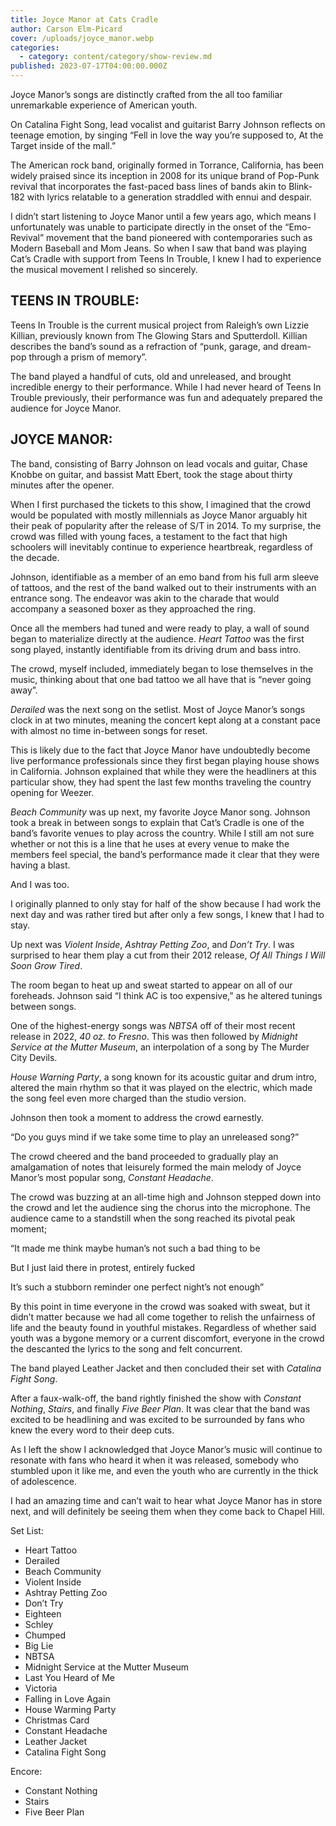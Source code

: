 ```yaml
---
title: Joyce Manor at Cats Cradle
author: Carson Elm-Picard
cover: /uploads/joyce_manor.webp
categories:
  - category: content/category/show-review.md
published: 2023-07-17T04:00:00.000Z
---
```


Joyce Manor’s songs are distinctly crafted from the all too familiar unremarkable experience of American youth.

On Catalina Fight Song, lead vocalist and guitarist Barry Johnson reflects on teenage emotion, by singing “Fell in love the way you’re supposed to, At the Target inside of the mall.” 

The American rock band, originally formed in Torrance, California, has been widely praised since its inception in 2008 for its unique brand of Pop-Punk revival that incorporates the fast-paced bass lines of bands akin to Blink-182 with lyrics relatable to a generation straddled with ennui and despair.

I didn’t start listening to Joyce Manor until a few years ago, which means I unfortunately was unable to participate directly in the onset of the “Emo-Revival” movement that the band pioneered with contemporaries such as Modern Baseball and Mom Jeans. So when I saw that band was playing Cat’s Cradle with support from Teens In Trouble, I knew I had to experience the musical movement I relished so sincerely. 

## TEENS IN TROUBLE: 

Teens In Trouble is the current musical project from Raleigh’s own Lizzie Killian, previously known from The Glowing Stars and Sputterdoll. Killian describes the band’s sound as a refraction of “punk, garage, and dream-pop through a prism of memory”.

The band played a handful of cuts, old and unreleased, and brought incredible energy to their performance. While I had never heard of Teens In Trouble previously, their performance was fun and adequately prepared the audience for Joyce Manor. 

## JOYCE MANOR: 

The band, consisting of Barry Johnson on lead vocals and guitar, Chase Knobbe on guitar, and bassist Matt Ebert, took the stage about thirty minutes after the opener. 

When I first purchased the tickets to this show, I imagined that the crowd would be populated with mostly millennials as Joyce Manor arguably hit their peak of popularity after the release of S/T in 2014. To my surprise, the crowd was filled with young faces, a testament to the fact that high schoolers will inevitably continue to experience heartbreak, regardless of the decade.

Johnson, identifiable as a member of an emo band from his full arm sleeve of tattoos, and the rest of the band walked out to their instruments with an entrance song. The endeavor was akin to the charade that would accompany a seasoned boxer as they approached the ring.

Once all the members had tuned and were ready to play, a wall of sound began to materialize directly at the audience. *Heart Tattoo* was the first song played, instantly identifiable from its driving drum and bass intro. 

The crowd, myself included, immediately began to lose themselves in the music, thinking about that one bad tattoo we all have that is “never going away”.

*Derailed* was the next song on the setlist. Most of Joyce Manor’s songs clock in at two minutes, meaning the concert kept along at a constant pace with almost no time in-between songs for reset.

This is likely due to the fact that Joyce Manor have undoubtedly become live performance professionals since they first began playing house shows in California. Johnson explained that while they were the headliners at this particular show, they had spent the last few months traveling the country opening for Weezer.

*Beach Community* was up next, my favorite Joyce Manor song. Johnson took a break in between songs to explain that Cat’s Cradle is one of the band’s favorite venues to play across the country. While I still am not sure whether or not this is a line that he uses at every venue to make the members feel special, the band’s performance made it clear that they were having a blast. 

And I was too. 

I originally planned to only stay for half of the show because I had work the next day and was rather tired but after only a few songs, I knew that I had to stay.

Up next was *Violent Inside*, *Ashtray Petting Zoo*, and *Don’t Try*. I was surprised to hear them play a cut from their 2012 release, *Of All Things I Will Soon Grow Tired*.

The room began to heat up and sweat started to appear on all of our foreheads. Johnson said “I think AC is too expensive,” as he altered tunings between songs.  

One of the highest-energy songs was *NBTSA* off of their most recent release in 2022, *40 oz. to Fresno*. This was then followed by *Midnight Service at the Mutter Museum*, an interpolation of a song by The Murder City Devils.

*House Warning Party*, a song known for its acoustic guitar and drum intro, altered the main rhythm so that it was played on the electric, which made the song feel even more charged than the studio version. 

Johnson then took a moment to address the crowd earnestly.

“Do you guys mind if we take some time to play an unreleased song?”

The crowd cheered and the band proceeded to gradually play an amalgamation of notes that leisurely formed the main melody of Joyce Manor’s most popular song, *Constant Headache*.  

The crowd was buzzing at an all-time high and Johnson stepped down into the crowd and let the audience sing the chorus into the microphone. The audience came to a standstill when the song reached its pivotal peak moment;

“It made me think maybe human’s not such a bad thing to be

But I just laid there in protest, entirely fucked

It’s such a stubborn reminder one perfect night’s not enough”

By this point in time everyone in the crowd was soaked with sweat, but it didn’t matter because we had all come together to relish the unfairness of life and the beauty found in youthful mistakes. Regardless of whether said youth was a bygone memory or a current discomfort, everyone in the crowd the descanted the lyrics to the song and felt concurrent. 

The band played Leather Jacket and then concluded their set with *Catalina Fight Song*.

After a faux-walk-off, the band rightly finished the show with *Constant Nothing*, *Stairs*, and finally *Five Beer Plan*. It was clear that the band was excited to be headlining and was excited to be surrounded by fans who knew the every word to their deep cuts.

As I left the show I acknowledged that Joyce Manor’s music will continue to resonate with fans who heard it when it was released, somebody who stumbled upon it like me, and even the youth who are currently in the thick of adolescence. 

I had an amazing time and can’t wait to hear what Joyce Manor has in store next, and will definitely be seeing them when they come back to Chapel Hill.

Set List:

* Heart Tattoo
* Derailed
* Beach Community 
* Violent Inside 
* Ashtray Petting Zoo
* Don’t Try
* Eighteen
* Schley 
* Chumped 
* Big Lie
* NBTSA
* Midnight Service at the Mutter Museum
* Last You Heard of Me
* Victoria 
* Falling in Love Again 
* House Warming Party 
* Christmas Card 
* Constant Headache 
* Leather Jacket 
* Catalina Fight Song 

Encore:

* Constant Nothing
* Stairs 
* Five Beer Plan 
